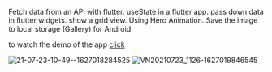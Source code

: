 Fetch data from an API with flutter. useState in a flutter app. pass down data in flutter widgets. show a grid view. Using Hero Animation. Save the image to local storage (Gallery) for  Android

to watch the demo of the app [click](https://www.linkedin.com/posts/laxmi-narayan-69819b191_flutter-ui-dart-activity-6794894242796990465-koBd/)


![21-07-23-10-49--1627018284525](https://user-images.githubusercontent.com/64174995/126740998-af57bfe6-dd78-4063-adb9-f2f2b3b8e721.gif) ![VN20210723_1126-1627019846545](https://user-images.githubusercontent.com/64174995/126743179-bfb51a47-2643-4e66-8719-5030855cc7dd.gif)

